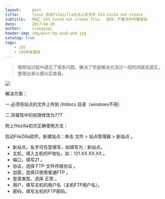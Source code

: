 ```yaml
---
layout:     post
title:      linux 系统filezilla无法上传文件 553 Could not create
subtitle:   响应：553 Could not create file.  错误：严重文件传输错误
date:       2017-04-20
author:     Liangyuqi
header-img: img/post-bg-ios9-web.jpg
catalog: true
tags:
    - iOS
    - iOS开发基础
---
```


>做网站过程中遇见了很多问题，解决了但是解决方法过一段时间就会遗忘，整理出来以便以后查看。



![](http://images2015.cnblogs.com/blog/1017580/201704/1017580-20170420184855727-1086719316.png)

解决方案：

 一.必须将站点的文件上传到 /htdocs 目录（windows不用）

 二.将属性中的权限修改为777

附上filezilla初次正确使用方法：

启动FileZilla软件，新建站点：单击 文件 > 站点管理器  > 新站点 。

- 新站点，名字可任意填写，如填写为：新站点。
- 主机，填入主机的IP地址，如：121.XX.XX.XX 。
- 端口，填写21 。
- 协议，选择 FTP-文件传输协议 。
- 加密，选择只使用普通FTP 。
- 登录类型。选择 正常 。
- 用户，填写主机的用户名（主机FTP用户名）。
- 密码，填写主机的FTP密码。